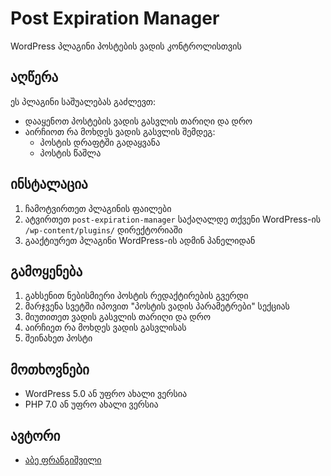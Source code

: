 # Post Expiration Manager

WordPress პლაგინი პოსტების ვადის კონტროლისთვის

## აღწერა

ეს პლაგინი საშუალებას გაძლევთ:
- დააყენოთ პოსტების ვადის გასვლის თარიღი და დრო
- აირჩიოთ რა მოხდეს ვადის გასვლის შემდეგ:
  - პოსტის დრაფტში გადაყვანა
  - პოსტის წაშლა

## ინსტალაცია

1. ჩამოტვირთეთ პლაგინის ფაილები
2. ატვირთეთ `post-expiration-manager` საქაღალდე თქვენი WordPress-ის `/wp-content/plugins/` დირექტორიაში
3. გააქტიურეთ პლაგინი WordPress-ის ადმინ პანელიდან

## გამოყენება

1. გახსენით ნებისმიერი პოსტის რედაქტირების გვერდი
2. მარჯვენა სვეტში იპოვით "პოსტის ვადის პარამეტრები" სექციას
3. მიუთითეთ ვადის გასვლის თარიღი და დრო
4. აირჩიეთ რა მოხდეს ვადის გასვლისას
5. შეინახეთ პოსტი

## მოთხოვნები

- WordPress 5.0 ან უფრო ახალი ვერსია
- PHP 7.0 ან უფრო ახალი ვერსია

## ავტორი

- [აბე ფრანგიშვილი](https://github.com/prangishviliAbe)

